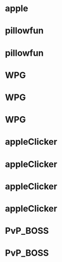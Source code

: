 # apple
# pillowfun
# pillowfun
# WPG
# WPG
# WPG
# appleClicker
# appleClicker
# appleClicker
# appleClicker
# PvP_BOSS
# PvP_BOSS
